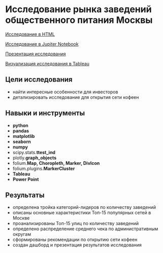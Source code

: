 # Исследование рынка заведений общественного питания Москвы

[Исследование в HTML](https://alexslobodskoj.github.io/Portfolio/Food_places_Moscow/food_places_Moscow.html)

[Исследование в Jupiter Notebook](https://github.com/AlexSlobodskoj/Portfolio/blob/main/Food_places_Moscow/food_places_Moscow.ipynb)

[Презентация исследования](https://alexslobodskoj.github.io/Portfolio/Food_places_Moscow/presentation_food_places_Moscow.pdf)

[Визуализация исследования в Tableau](https://public.tableau.com/app/profile/alex.slobodskoj/viz/_17362607446400/sheet0)

## Цели исследования

- найти интересные особенности для инвесторов
- детализировать исследование для открытия сети кофеен

## Навыки и инструменты

- **python**
- **pandas**
- **matplotlib**
- **seaborn**
- **numpy**
- scipy.stats.**ttest_ind**
- plotly.**graph_objects**
- folium.**Map, Choropleth, Marker, DivIcon**
- folium.plugins.**MarkerCluster**
- **Tableau**
- **Power Point**

## Результаты

- определена тройка категорий-лидеров по количеству заведений
- описаны основные характеристики Топ-15 популярных сетей в Москве
- проанализированы Топ-15 улиц по количеству заведений
- определено распределение среднего чека по административным округам
- сформированы рекомендации по открытию сети кофеен
- создан дашборд и презентация результатов исследования
